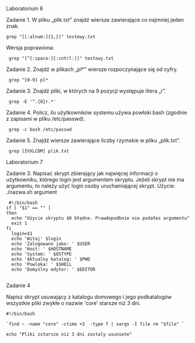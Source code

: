 Laboratorium 6

Zadanie 1. W pliku „plik.txt” znajdź wiersze zawierające co najmniej jeden znak.

```
grep "[[:alnum:]{1,}]" testowy.txt
```

Wersja poprawiona:


```
 grep "[^[:space:][:cntrl:]]" testowy.txt
```



Zadanie 2. Znajdź w plikach „pl*” wiersze rozpoczynające się od cyfry.

```
 grep ^[0-9] pl*
```

Zadanie 3. Znajdź pliki, w których na 9 pozycji występuje litera „r”.

```
 grep -E '^.{8}r.*'
```

Zadanie 4. Policz, ilu użytkowników systemu używa powłoki bash (zgodnie z zapisami w pliku /etc/passwd).

```
 grep -c bash /etc/passwd
```

Zadanie 5. Znajdź wiersze zawierające liczby rzymskie w pliku „plik.txt”.

```
 grep [IVXLCDM] plik.txt
```





Laboratorium 7

Zadanie 3. Napisać skrypt zbierający jak najwięcej informacji o użytkowniku, którego login jest argumentem skryptu. Jeżeli skrypt nie ma argumentu, to należy użyć login osoby uruchamiającej skrypt. Użycie: ./nazwa.sh argument

```
 #!/bin/bash
if [ "$1" == "" ]
then
  echo "Użycie skryptu $0 błędne. Prawdopodbnie nie podałes argumentu"
  exit 1
fi
  login=$1
  echo 'Witaj' $login
  echo 'Zalogowano jako: ' $USER
  echo 'Host: ' $HOSTNAME
  echo 'System: ' $OSTYPE
  echo 'Aktualny katalog: ' $PWD
  echo 'Powloka: ' $SHELL
  echo 'Domyślny edytor: ' $EDITOR
  
```  

Zadanie 4

Napisz skrypt usuwający z katalogu domowego i jego podkatalogów wszystkie pliki zwykłe o nazwie 'core' starsze niż 3 dni.

```
#!/bin/bash

`find ~ -name "core" -ctime +3  -type f | xargs -I file rm "$file" `

echo "Pliki zstarsze niz 3 dni zostaly usuniete"
```
